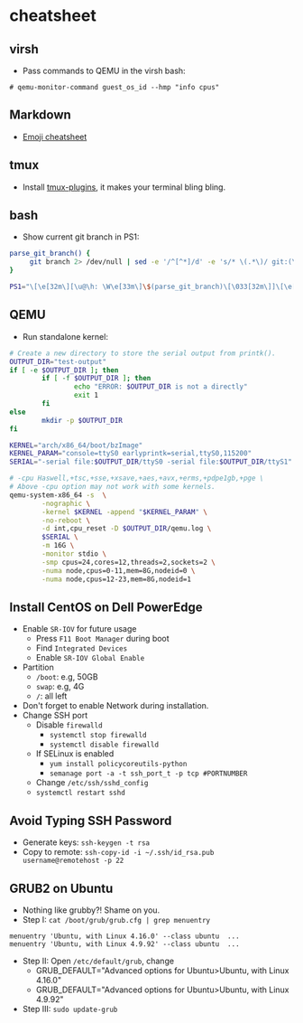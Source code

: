 # cheatsheet

## virsh
* Pass commands to QEMU in the virsh bash:
```
# qemu-monitor-command guest_os_id --hmp "info cpus"
```

## Markdown
* [Emoji cheatsheet](https://www.webpagefx.com/tools/emoji-cheat-sheet/)

## tmux
* Install [tmux-plugins](https://github.com/tmux-plugins), it makes your terminal bling bling.

## bash

* Show current git branch in PS1:
```bash
parse_git_branch() {
     git branch 2> /dev/null | sed -e '/^[^*]/d' -e 's/* \(.*\)/ git:(\1)/'
}

PS1="\[\e[32m\][\u@\h: \W\e[33m\]\$(parse_git_branch)\[\033[32m\]]\[\e[00m\] $ "
```

## QEMU

* Run standalone kernel:
```bash
# Create a new directory to store the serial output from printk().
OUTPUT_DIR="test-output"
if [ -e $OUTPUT_DIR ]; then
        if [ -f $OUTPUT_DIR ]; then
                echo "ERROR: $OUTPUT_DIR is not a directly"
                exit 1
        fi
else
        mkdir -p $OUTPUT_DIR
fi

KERNEL="arch/x86_64/boot/bzImage"
KERNEL_PARAM="console=ttyS0 earlyprintk=serial,ttyS0,115200"
SERIAL="-serial file:$OUTPUT_DIR/ttyS0 -serial file:$OUTPUT_DIR/ttyS1"

# -cpu Haswell,+tsc,+sse,+xsave,+aes,+avx,+erms,+pdpe1gb,+pge \
# Above -cpu option may not work with some kernels.
qemu-system-x86_64 -s  \
        -nographic \
        -kernel $KERNEL -append "$KERNEL_PARAM" \
        -no-reboot \
        -d int,cpu_reset -D $OUTPUT_DIR/qemu.log \
        $SERIAL \
        -m 16G \
        -monitor stdio \
        -smp cpus=24,cores=12,threads=2,sockets=2 \
        -numa node,cpus=0-11,mem=8G,nodeid=0 \
        -numa node,cpus=12-23,mem=8G,nodeid=1
```

## Install CentOS on Dell PowerEdge

- Enable `SR-IOV` for future usage
    - Press `F11 Boot Manager` during boot
    - Find `Integrated Devices`
    - Enable `SR-IOV Global Enable`
- Partition
    - `/boot`: e.g, 50GB
    - `swap`: e.g, 4G
    - `/`: all left
- Don't forget to enable Network during installation.
- Change SSH port
    - Disable `firewalld`
        - `systemctl stop firewalld`
        - `systemctl disable firewalld`
    - If SELinux is enabled
        - `yum install policycoreutils-python`
        - `semanage port -a -t ssh_port_t -p tcp #PORTNUMBER`
    - Change `/etc/ssh/sshd_config`
    - `systemctl restart sshd`

## Avoid Typing SSH Password

- Generate keys: `ssh-keygen -t rsa`
- Copy to remote: `ssh-copy-id -i ~/.ssh/id_rsa.pub username@remotehost -p 22`

## GRUB2 on Ubuntu
- Nothing like grubby?! Shame on you.
- Step I: `cat /boot/grub/grub.cfg | grep menuentry`
```
menuentry 'Ubuntu, with Linux 4.16.0' --class ubuntu  ...
menuentry 'Ubuntu, with Linux 4.9.92' --class ubuntu  ...
```
- Step II: Open `/etc/default/grub`, change
    - GRUB_DEFAULT="Advanced options for Ubuntu>Ubuntu, with Linux 4.16.0"
    - GRUB_DEFAULT="Advanced options for Ubuntu>Ubuntu, with Linux 4.9.92"
- Step III: `sudo update-grub`
